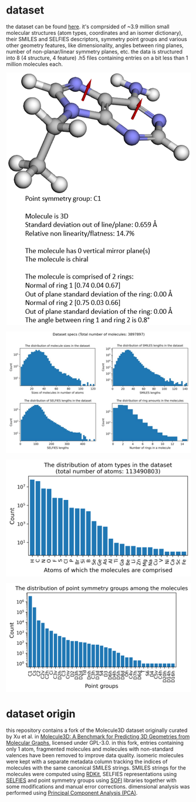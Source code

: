 # dataset
the dataset can be found [here](https://drive.google.com/drive/folders/1cUiWKWdU7CQoh67a-ucyb-Na1lSwWjKH?usp=drive_link). it's comprsided of ~3.9 million small molecular structures (atom types, coordinates and an isomer dictionary), their SMILES and SELFIES descriptors, symmetry point groups and various other geometry features, like dimensionality, angles between ring planes, number of non-planar/linear symmetry planes, etc. the data is structured into 8 (4 structure, 4 feature) .h5 files containing entries on a bit less than 1 million molecules each.

<p align="center">
  <picture>
    <!-- Dark mode version -->
    <source srcset="example_output_dark_no_bg.png" media="(prefers-color-scheme: dark)">
    <!-- Light mode version (fallback) -->
    <img src="example_output.png" alt="example output"/>
  </picture>
</p>

<p align="center">
  <picture>
    <source srcset="dataset_info_dark_no_bg.png" media="(prefers-color-scheme: dark)">
    <img src="dataset_info.jpg" alt="dataset info"/>
  </picture>
</p>

<p align="center">
  <picture>
    <source srcset="molecule_atom_type_distribution_dark_no_bg.png" media="(prefers-color-scheme: dark)">
    <img src="molecule_atom_type_distribution.png" alt="molecule atom type distribution"/>
  </picture>
</p>

<p align="center">
  <picture>
    <source srcset="molecule_point_group_distribution_dark_no_bg.png" media="(prefers-color-scheme: dark)">
    <img src="molecule_point_group_distribution.png" alt="molecule point group distribution"/>
  </picture>
</p>

# dataset origin
this repository contains a fork of the Molecule3D dataset originally curated by Xu et al. in [Molecule3D: A Benchmark for Predicting 3D Geometries from Molecular Graphs](https://arxiv.org/abs/2110.01717), licensed under GPL-3.0. in this fork, entries containing only 1 atom, fragmented molecules and molecules with non-standard valences have been removed to improve data quality. isomeric molecules were kept with a separate metadata column tracking the indices of molecules with the same canonical SMILES strings. SMILES strings for the molecules were computed using [RDKit](https://github.com/rdkit/rdkit), SELFIES representations using [SELFIES](https://github.com/aspuru-guzik-group/selfies) and point symmetry groups using [SOFI](https://github.com/mammasmias/IterativeRotationsAssignments) libraries together with some modifications and manual error corrections. dimensional analysis was performed using [Principal Component Analysis (PCA)](https://en.wikipedia.org/wiki/Principal_component_analysis).
